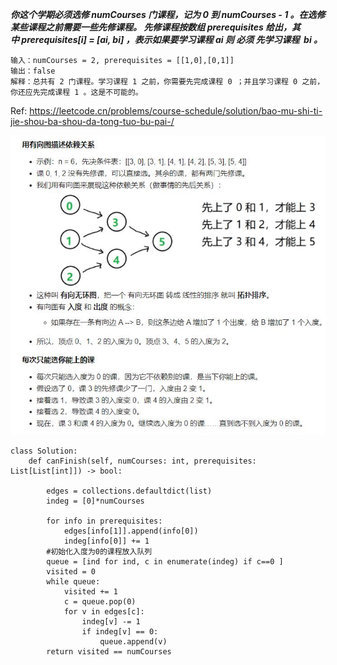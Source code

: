 ***你这个学期必须选修 numCourses 门课程，记为 0 到 numCourses - 1 。在选修某些课程之前需要一些先修课程。 先修课程按数组 prerequisites 给出，其中 prerequisites[i] = [ai, bi] ，表示如果要学习课程 ai 则 必须 先学习课程  bi 。***

```
输入：numCourses = 2, prerequisites = [[1,0],[0,1]]
输出：false
解释：总共有 2 门课程。学习课程 1 之前，你需要先完成​课程 0 ；并且学习课程 0 之前，你还应先完成课程 1 。这是不可能的。
```

Ref: https://leetcode.cn/problems/course-schedule/solution/bao-mu-shi-ti-jie-shou-ba-shou-da-tong-tuo-bu-pai-/

![algo28](./images/algo28.jpg)

```
class Solution:
    def canFinish(self, numCourses: int, prerequisites: List[List[int]]) -> bool:

        edges = collections.defaultdict(list)
        indeg = [0]*numCourses

        for info in prerequisites:
            edges[info[1]].append(info[0])
            indeg[info[0]] += 1
        #初始化入度为0的课程放入队列
        queue = [ind for ind, c in enumerate(indeg) if c==0 ]
        visited = 0
        while queue:
            visited += 1
            c = queue.pop(0)
            for v in edges[c]:
                indeg[v] -= 1
                if indeg[v] == 0:
                    queue.append(v)
        return visited == numCourses
```

